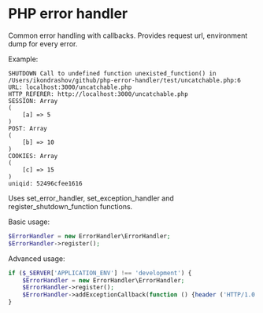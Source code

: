 PHP error handler
=================

Common error handling with callbacks. Provides request url, environment dump for every error.

Example:

```
SHUTDOWN Call to undefined function unexisted_function() in /Users/ikondrashov/github/php-error-handler/test/uncatchable.php:6
URL: localhost:3000/uncatchable.php
HTTP_REFERER: http://localhost:3000/uncatchable.php
SESSION: Array
(
    [a] => 5
)
POST: Array
(
    [b] => 10
)
COOKIES: Array
(
    [c] => 15
)
uniqid: 52496cfee1616
```

Uses set_error_handler, set_exception_handler and register_shutdown_function functions.

Basic usage:

```php
$ErrorHandler = new ErrorHandler\ErrorHandler;
$ErrorHandler->register();
```

Advanced usage:

```php
if ($_SERVER['APPLICATION_ENV'] !== 'development') {
    $ErrorHandler = new ErrorHandler\ErrorHandler;
    $ErrorHandler->register();
    $ErrorHandler->addExceptionCallback(function () {header ('HTTP/1.0 500 Internal Server Error', true, 500);});
}
```
